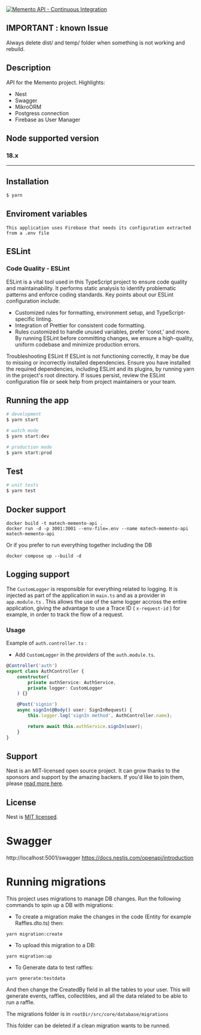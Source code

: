[![Memento API - Continuous Integration](https://github.com/Matech-Studios/matech-memento-api/actions/workflows/continuous-integration.yml/badge.svg)](https://github.com/Matech-Studios/matech-memento-api/actions/workflows/continuous-integration.yml)

## IMPORTANT : known Issue

Always delete dist/ and temp/ folder when something is not working and rebuild.

## Description

API for the Memento project. Highlights:

-   Nest
-   Swagger
-   MikroORM
-   Postgress connection
-   Firebase as User Manager

## Node supported version

### 18.x

---

## Installation

```bash
$ yarn
```

## Enviroment variables

```
This application uses Firebase that needs its configuration extracted from a .env file
```

## ESLint
### Code Quality - ESLint

ESLint is a vital tool used in this TypeScript project to ensure code quality and maintainability. It performs static analysis to identify problematic patterns and enforce coding standards. Key points about our ESLint configuration include:

- Customized rules for formatting, environment setup, and TypeScript-specific linting.
- Integration of Prettier for consistent code formatting.
- Rules customized to handle unused variables, prefer 'const,' and more.
By running ESLint before committing changes, we ensure a high-quality, uniform codebase and minimize production errors.

Troubleshooting ESLint
If ESLint is not functioning correctly, it may be due to missing or incorrectly installed dependencies. Ensure you have installed the required dependencies, including ESLint and its plugins, by running yarn in the project's root directory. If issues persist, review the ESLint configuration file or seek help from project maintainers or your team.

## Running the app

```bash
# development
$ yarn start

# watch mode
$ yarn start:dev

# production mode
$ yarn start:prod
```

## Test

```bash
# unit tests
$ yarn test
```

## Docker support

```
docker build -t matech-memento-api .
docker run -d -p 3001:3001 --env-file=.env --name matech-memento-api matech-memento-api
```

Or if you prefer to run everything together including the DB

```
docker compose up --build -d
```

## Logging support

The `CustomLogger` is responsible for everything related to logging. It is
injected as part of the application in `main.ts` and as a provider in
`app.module.ts` . This allows the use of the same logger accross the entire
application, giving the advantage to use a Trace ID ( `x-request-id` ) for
example, in order to track the flow of a request.

### Usage

Example of `auth.controller.ts` :

-   Add `CustomLogger` in the _providers_ of the `auth.module.ts`.

```typescript
@Controller('auth')
export class AuthController {
    constructor(
        private authService: AuthService,
        private logger: CustomLogger
    ) {}

    @Post('signin')
    async signIn(@Body() user: SignInRequest) {
        this.logger.log('signIn method', AuthController.name);

        return await this.authService.signIn(user);
    }
}
```

## Support

Nest is an MIT-licensed open source project. It can grow thanks to the sponsors
and support by the amazing backers. If you'd like to join them, please
[read more here](https://docs.nestjs.com/support).

## License

Nest is [MIT licensed](LICENSE).

# Swagger

http://localhost:5001/swagger https://docs.nestjs.com/openapi/introduction

# Running migrations

This project uses migrations to manage DB changes. Run the following commands to
spin up a DB with migrations:

-   To create a migration make the changes in the code (Entity for example
    Raffles.dto.ts) then:

```
yarn migration:create
```

-   To upload this migration to a DB:

```
yarn migration:up
```

-   To Generate data to test raffles:

```
yarn generate:testdata
```

And then change the CreatedBy field in all the tables to your user. This will
generate events, raffles, collectibles, and all the data related to be able to
run a raffle.

The migrations folder is in `rootDir/src/core/database/migrations`

This folder can be deleted if a clean migration wants to be runned.
